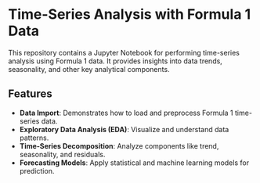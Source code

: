 # Time-Series Analysis with Formula 1 Data

This repository contains a Jupyter Notebook for performing time-series analysis using Formula 1 data. It provides insights into data trends, seasonality, and other key analytical components.

## Features

- **Data Import**: Demonstrates how to load and preprocess Formula 1 time-series data.
- **Exploratory Data Analysis (EDA)**: Visualize and understand data patterns.
- **Time-Series Decomposition**: Analyze components like trend, seasonality, and residuals.
- **Forecasting Models**: Apply statistical and machine learning models for prediction.
